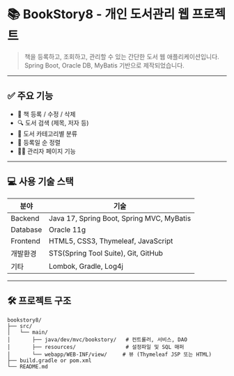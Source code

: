 # 📚 BookStory8 - 개인 도서관리 웹 프로젝트

> 책을 등록하고, 조회하고, 관리할 수 있는 간단한 도서 웹 애플리케이션입니다.  
> Spring Boot, Oracle DB, MyBatis 기반으로 제작되었습니다.

---

## ✅ 주요 기능

- 📖 책 등록 / 수정 / 삭제
- 🔍 도서 검색 (제목, 저자 등)
- 📂 도서 카테고리별 분류
- 📅 등록일 순 정렬
- 🧑‍💻 관리자 페이지 기능

---

## 💻 사용 기술 스택

| 분야 | 기술 |
|------|------|
| Backend | Java 17, Spring Boot, Spring MVC, MyBatis |
| Database | Oracle 11g |
| Frontend | HTML5, CSS3, Thymeleaf, JavaScript |
| 개발환경 | STS(Spring Tool Suite), Git, GitHub |
| 기타 | Lombok, Gradle, Log4j |

---

## 🛠 프로젝트 구조

```
bookstory8/
├── src/
│   └── main/
│       ├── java/dev/mvc/bookstory/   # 컨트롤러, 서비스, DAO
│       ├── resources/                # 설정파일 및 SQL 매퍼
│       └── webapp/WEB-INF/view/     # 뷰 (Thymeleaf JSP 또는 HTML)
├── build.gradle or pom.xml
└── README.md
```
